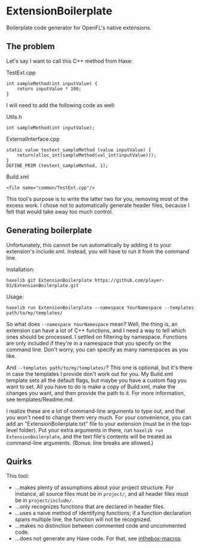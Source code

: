 ExtensionBoilerplate
====================

Boilerplate code generator for OpenFL's native extensions.

The problem
-----------

Let's say I want to call this C++ method from Haxe:

TestExt.cpp

    int sampleMethod(int inputValue) {
        return inputValue * 100;
    }

I will need to add the following code as well:

Utils.h

    int sampleMethod(int inputValue);

ExternalInterface.cpp

    static value testext_sampleMethod (value inputValue) {
        return(alloc_int(sampleMethod(val_int(inputValue)));
    }
    DEFINE_PRIM (testext_sampleMethod, 1);

Build.xml

    <file name="common/TestExt.cpp"/>

This tool's purpose is to write the latter two for you, removing most of the excess work. I chose not to automatically generate header files, because I felt that would take away too much control.

Generating boilerplate
----------------------

Unfortunately, this cannot be run automatically by adding it to your extension's include.xml. Instead, you will have to run it from the command line.

Installation:

    haxelib git ExtensionBoilerplate https://github.com/player-03/ExtensionBoilerplate.git

Usage:

    haxelib run ExtensionBoilerplate --namespace YourNamespace --templates path/to/my/templates/

So what does `--namespace YourNamespace` mean? Well, the thing is, an extension can have a lot of C++ functions, and I need a way to tell which ones should be processed. I settled on filtering by namespace. Functions are only included if they're in a namespace that you specify on the command line. Don't worry, you can specify as many namespaces as you like.

And `--templates path/to/my/templates/`? This one is optional, but it's there in case the templates I provide don't work out for you. My Build.xml template sets all the default flags, but maybe you have a custom flag you want to set. All you have to do is make a copy of Build.xml, make the changes you want, and then provide the path to it. For more information, see templates/Readme.md.

I realize these are a lot of command-line arguments to type out, and that you won't need to change them very much. For your convenience, you can add an "ExtensionBoilerplate.txt" file to your extension (must be in the top-level folder). Put your extra arguments in there, run `haxelib run ExtensionBoilerplate`, and the text file's contents will be treated as command-line arguments. (Bonus: line breaks are allowed.)

Quirks
------

This tool:
- ...makes plenty of assumptions about your project structure. For instance, all source files must be in `project/`, and all header files must be in `project/include/`.
- ...only recognizes functions that are declared in header files.
- ...uses a naive method of identifying functions; if a function declaration spans multiple line, the function will not be recognized.
- ...makes no distinction between commented code and uncommented code.
- ...does not generate any Haxe code. For that, see [inthebox-macros](https://github.com/shoebox/inthebox-macros#cpp--ios-calls).
